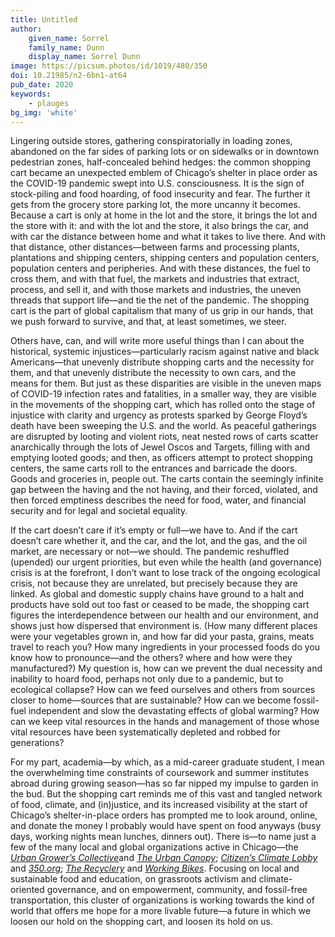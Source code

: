 ```yaml
---
title: Untitled
author:
    given_name: Sorrel
    family_name: Dunn
    display_name: Sorrel Dunn
image: https://picsum.photos/id/1019/480/350
doi: 10.21985/n2-6bn1-at64
pub_date: 2020
keywords:
    - plauges
bg_img: 'white'
---
```


Lingering outside stores, gathering conspiratorially in loading zones, abandoned on the far sides of parking lots or on sidewalks or in downtown pedestrian zones, half-concealed behind hedges: the common shopping cart became an unexpected emblem of Chicago’s shelter in place order as the COVID-19 pandemic swept into U.S. consciousness. It is the sign of stock-piling and food hoarding, of food insecurity and fear. The further it gets from the grocery store parking lot, the more uncanny it becomes. Because a cart is only at home in the lot and the store, it brings the lot and the store with it: and with the lot and the store, it also brings the car, and with car the distance between home and what it takes to live there. And with that distance, other distances—between farms and processing plants, plantations and shipping centers, shipping centers and population centers, population centers and peripheries. And with these distances, the fuel to cross them, and with that fuel, the markets and industries that extract, process, and sell it, and with those markets and industries, the uneven threads that support life—and tie the net of the pandemic. The shopping cart is the part of global capitalism that many of us grip in our hands, that we push forward to survive, and that, at least sometimes, we steer.

Others have, can, and will write more useful things than I can about the historical, systemic injustices—particularly racism against native and black Americans—that unevenly distribute shopping carts and the necessity for them, and that unevenly distribute the necessity to own cars, and the means for them. But just as these disparities are visible in the uneven maps of COVID-19 infection rates and fatalities, in a smaller way, they are visible in the movements of the shopping cart, which has rolled onto the stage of injustice with clarity and urgency as protests sparked by George Floyd’s death have been sweeping the U.S. and the world. As peaceful gatherings are disrupted by looting and violent riots, neat nested rows of carts scatter anarchically through the lots of Jewel Oscos and Targets, filling with and emptying looted goods; and then, as officers attempt to protect shopping centers, the same carts roll to the entrances and barricade the doors. Goods and groceries in, people out. The carts contain the seemingly infinite gap between the having and the not having, and their forced, violated, and then forced emptiness describes the need for food, water, and financial security and for legal and societal equality.

If the cart doesn’t care if it’s empty or full—we have to. And if the cart doesn’t care whether it, and the car, and the lot, and the gas, and the oil market, are necessary or not—we should. The pandemic reshuffled (upended) our urgent priorities, but even while the health (and governance) crisis is at the forefront, I don’t want to lose track of the ongoing ecological crisis, not because they are unrelated, but precisely because they are linked. As global and domestic supply chains have ground to a halt and products have sold out too fast or ceased to be made, the shopping cart figures the interdependence between our health and our environment, and shows just how dispersed that environment is. (How many different places were your vegetables grown in, and how far did your pasta, grains, meats travel to reach you? How many ingredients in your processed foods do you know how to pronounce—and the others? where and how were they manufactured?) My question is, how can we prevent the dual necessity and inability to hoard food, perhaps not only due to a pandemic, but to ecological collapse? How can we feed ourselves and others from sources closer to home—sources that are sustainable? How can we become fossil-fuel independent and slow the devastating effects of global warming? How can we keep vital resources in the hands and management of those whose vital resources have been systematically depleted and robbed for generations?

For my part, academia—by which, as a mid-career graduate student, I mean the overwhelming time constraints of coursework and summer institutes abroad during growing season—has so far nipped my impulse to garden in the bud. But the shopping cart reminds me of this vast and tangled network of food, climate, and (in)justice, and its increased visibility at the start of Chicago’s shelter-in-place orders has prompted me to look around, online, and donate the money I probably would have spent on food anyways (busy days, working nights mean lunches, dinners out). There is—to name just a few of the many local and global organizations active in Chicago—the [*Urban Grower’s Collective*](https://urbangrowerscollective.org/)and [*The Urban Canopy*](http://www.theurbancanopy.org/home); [*Citizen’s Climate Lobby*](https://citizensclimatelobby.org/) and [*350.org*](https://350.org/); [*The Recyclery*](https://www.therecyclery.org/) and [*Working Bikes*](https://workingbikes.org/). Focusing on local and sustainable food and education, on grassroots activism and climate-oriented governance, and on empowerment, community, and fossil-free transportation, this cluster of organizations is working towards the kind of world that offers me hope for a more livable future—a future in which we loosen our hold on the shopping cart, and loosen its hold on us.
